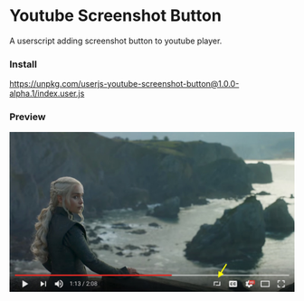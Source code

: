 # Youtube Screenshot Button

A userscript adding screenshot button to youtube player.

### Install

https://unpkg.com/userjs-youtube-screenshot-button@1.0.0-alpha.1/index.user.js

### Preview

![youtube screenshot button](/youtube-screenshot-button.jpg)
